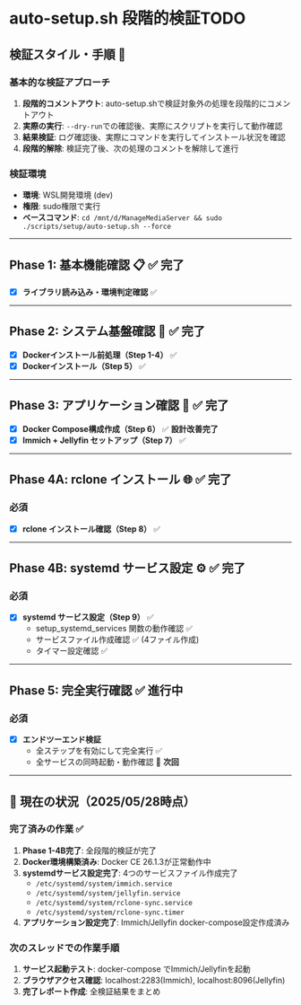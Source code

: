 # auto-setup.sh 段階的検証TODO

## 検証スタイル・手順 📝

### 基本的な検証アプローチ
1. **段階的コメントアウト**: auto-setup.shで検証対象外の処理を段階的にコメントアウト
2. **実際の実行**: `--dry-run`での確認後、実際にスクリプトを実行して動作確認
3. **結果検証**: ログ確認後、実際にコマンドを実行してインストール状況を確認
4. **段階的解除**: 検証完了後、次の処理のコメントを解除して進行

### 検証環境
- **環境**: WSL開発環境 (dev)
- **権限**: sudo権限で実行
- **ベースコマンド**: `cd /mnt/d/ManageMediaServer && sudo ./scripts/setup/auto-setup.sh --force`

---

## Phase 1: 基本機能確認 📋 ✅ **完了**
- [x] **ライブラリ読み込み・環境判定確認** ✅

---

## Phase 2: システム基盤確認 🔧 ✅ **完了**
- [x] **Dockerインストール前処理（Step 1-4）** ✅
- [x] **Dockerインストール（Step 5）** ✅

---

## Phase 3: アプリケーション確認 🎯 ✅ **完了**
- [x] **Docker Compose構成作成（Step 6）** ✅ **設計改善完了**
- [x] **Immich + Jellyfin セットアップ（Step 7）** ✅

---

## Phase 4A: rclone インストール 🌐 ✅ **完了**

### 必須
- [x] **rclone インストール確認（Step 8）** ✅

---

## Phase 4B: systemd サービス設定 ⚙️ ✅ **完了**

### 必須
- [x] **systemd サービス設定（Step 9）** ✅
  - setup_systemd_services 関数の動作確認 ✅
  - サービスファイル作成確認 ✅ (4ファイル作成)
  - タイマー設定確認 ✅

---

## Phase 5: 完全実行確認 ✅ **進行中**

### 必須
- [x] **エンドツーエンド検証**
  - 全ステップを有効にして完全実行 ✅ 
  - 全サービスの同時起動・動作確認 🔄 **次回**

---

## 📌 **現在の状況（2025/05/28時点）**

### 完了済みの作業 ✅
1. **Phase 1-4B完了**: 全段階的検証が完了
2. **Docker環境構築済み**: Docker CE 26.1.3が正常動作中
3. **systemdサービス設定完了**: 4つのサービスファイル作成完了
   - `/etc/systemd/system/immich.service`
   - `/etc/systemd/system/jellyfin.service` 
   - `/etc/systemd/system/rclone-sync.service`
   - `/etc/systemd/system/rclone-sync.timer`
4. **アプリケーション設定完了**: Immich/Jellyfin docker-compose設定作成済み

### 次のスレッドでの作業手順
1. **サービス起動テスト**: docker-compose でImmich/Jellyfinを起動
2. **ブラウザアクセス確認**: localhost:2283(Immich), localhost:8096(Jellyfin)
3. **完了レポート作成**: 全検証結果をまとめ
